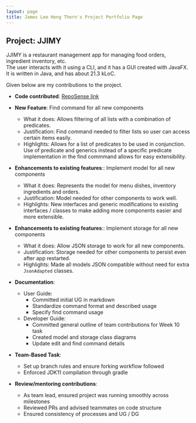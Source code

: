 ```yaml
---
layout: page
title: James Lee Hong Thern's Project Portfolio Page
---
```


## Project: JJIMY

JJIMY is a restaurant management app for managing food orders, ingredient inventory, etc.  
The user interacts with it using a CLI, and it has a GUI created with JavaFX.  
It is written in Java, and has about 21.3 kLoC.  

Given below are my contributions to the project.

* **Code contributed**: [RepoSense link](https://nus-cs2103-ay2021s2.github.io/tp-dashboard/?search=&sort=groupTitle&sortWithin=title&timeframe=commit&mergegroup=&groupSelect=groupByRepos&breakdown=true&checkedFileTypes=docs~functional-code~test-code~other&since=&tabOpen=true&tabType=authorship&tabAuthor=jamesleeht&tabRepo=AY2021S2-CS2103T-W15-3%2Ftp%5Bmaster%5D&authorshipIsMergeGroup=false&authorshipFileTypes=docs~functional-code~test-code~other&authorshipIsBinaryFileTypeChecked=false)


* **New Feature**: Find command for all new components
    * What it does: Allows filtering of all lists with a combination of predicates.
    * Justification: Find command needed to filter lists so user can access certain items easily.
    * Highlights: Allows for a list of predicates to be used in conjunction. Use of predicate and generics instead of a specific predicate implementation in the find commmand allows for easy extensibility.

* **Enhancements to existing features**:: Implement model for all new components
    * What it does: Represents the model for menu dishes, inventory ingredients and orders.
    * Justification: Model needed for other components to work well.
    * Highlights: New interfaces and generic modifications to existing interfaces / classes to make adding more components easier and more extensible.

* **Enhancements to existing features**:: Implement storage for all new components
    * What it does: Allow JSON storage to work for all new components.
    * Justification: Storage needed for other components to persist even after app restarted.
    * Highlights: Made all models JSON compatible without need for extra `JsonAdapted` classes.

* **Documentation**:
    * User Guide:
        * Committed initial UG in markdown
        * Standardize command format and described usage
        * Specify find command usage
    * Developer Guide:
        * Committed general outline of team contributions for Week 10 task
        * Created model and storage class diagrams
        * Update edit and find command details

* **Team-Based Task**:
    * Set up branch rules and ensure forking workflow followed
    * Enforced JDK11 compilation through gradle
  

* **Review/mentoring contributions**:
    * As team lead, ensured project was running smoothly across milestones
    * Reviewed PRs and advised teammates on code structure
    * Ensured consistency of processes and UG / DG
    
